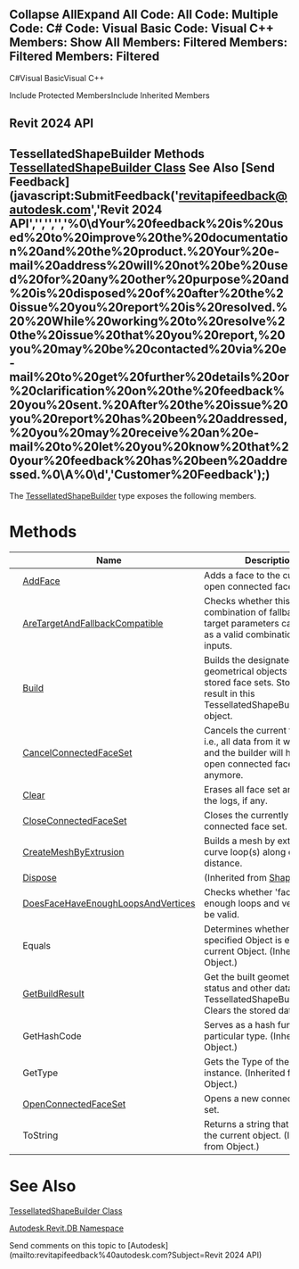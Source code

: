 ﻿

Collapse AllExpand All Code: All Code: Multiple Code: C# Code: Visual Basic Code: Visual C++  Members: Show All Members: Filtered Members: Filtered Members: Filtered   
---  
  
C#Visual BasicVisual C++

Include Protected MembersInclude Inherited Members

Revit 2024 API  
---  
TessellatedShapeBuilder Methods  
[TessellatedShapeBuilder Class](a144b0e3-c997-eac1-5c00-51c56d9e66f2.md) See Also [Send Feedback](javascript:SubmitFeedback\('revitapifeedback@autodesk.com','Revit 2024 API','','','','%0\\dYour%20feedback%20is%20used%20to%20improve%20the%20documentation%20and%20the%20product.%20Your%20e-mail%20address%20will%20not%20be%20used%20for%20any%20other%20purpose%20and%20is%20disposed%20of%20after%20the%20issue%20you%20report%20is%20resolved.%20%20While%20working%20to%20resolve%20the%20issue%20that%20you%20report,%20you%20may%20be%20contacted%20via%20e-mail%20to%20get%20further%20details%20or%20clarification%20on%20the%20feedback%20you%20sent.%20After%20the%20issue%20you%20report%20has%20been%20addressed,%20you%20may%20receive%20an%20e-mail%20to%20let%20you%20know%20that%20your%20feedback%20has%20been%20addressed.%0\\A%0\\d','Customer%20Feedback'\);)  
---  
  
The [TessellatedShapeBuilder](a144b0e3-c997-eac1-5c00-51c56d9e66f2.md) type exposes the following members.

# Methods

|  | Name | Description |
| --- | --- | --- |
|  | [AddFace](401c4066-4ec1-be8c-53ae-daea44f3244d.md) | Adds a face to the currently open connected face set. |
|  | [AreTargetAndFallbackCompatible](fc565805-bda1-2cd3-6bf0-e0defa4edfc9.md) | Checks whether this combination of fallback and target parameters can be used as a valid combination of inputs. |
|  | [Build](3b67078d-f8fd-83f4-ee2e-b83e8ec23a23.md) | Builds the designated geometrical objects from the stored face sets. Stores the result in this TessellatedShapeBuilder object. |
|  | [CancelConnectedFaceSet](11a71aab-1685-27ad-10c4-328e4a02b4fb.md) | Cancels the current face set - i.e., all data from it will be lost and the builder will have no open connected face set anymore. |
|  | [Clear](8c2cd942-f8c3-3288-bac6-8d4d1f064714.md) | Erases all face set and clears the logs, if any. |
|  | [CloseConnectedFaceSet](0bebb71c-317e-3dbc-1304-169561e22214.md) | Closes the currently open connected face set. |
|  | [CreateMeshByExtrusion](16bfff9e-b581-94b8-4797-cb880d79e793.md) | Builds a mesh by extruding curve loop(s) along extrusion distance. |
|  | [Dispose](efbfadf8-519d-7f66-8553-e887ed3058f1.md) | (Inherited from [ShapeBuilder](66c1678c-2e01-e0de-1386-5a0e1eb3ccff.md).) |
|  | [DoesFaceHaveEnoughLoopsAndVertices](894594d4-e75a-843e-ed5f-c9554feec2f4.md) | Checks whether 'face' has enough loops and vertcies to be valid. |
|  | Equals | Determines whether the specified Object is equal to the current Object. (Inherited from Object.) |
|  | [GetBuildResult](136e8763-4156-4ffe-0fcc-45af9dbb6c14.md) | Get the built geometry, build status and other data stored in TessellatedShapeBuilderResult. Clears the stored data. |
|  | GetHashCode | Serves as a hash function for a particular type.  (Inherited from Object.) |
|  | GetType | Gets the Type of the current instance. (Inherited from Object.) |
|  | [OpenConnectedFaceSet](186da29a-caa2-99ea-1b2a-722c1656c44a.md) | Opens a new connected face set. |
|  | ToString | Returns a string that represents the current object. (Inherited from Object.) |
  
# See Also

[TessellatedShapeBuilder Class](a144b0e3-c997-eac1-5c00-51c56d9e66f2.md)

[Autodesk.Revit.DB Namespace](87546ba7-461b-c646-cbb1-2cb8f5bff8b2.md)

Send comments on this topic to [Autodesk](mailto:revitapifeedback%40autodesk.com?Subject=Revit 2024 API)